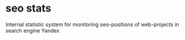 # seo stats

Internal statistic system for monitoring seo-positions of web-projects in search engine Yandex